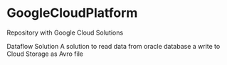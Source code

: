 # GoogleCloudPlatform
Repository with Google Cloud Solutions

Dataflow Solution
A solution to read data from oracle database a write to Cloud Storage as Avro file

